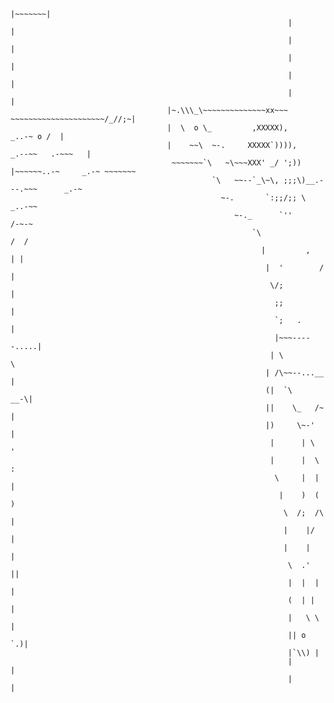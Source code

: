 
                                                                  |~~~~~~~|
                                                                  |       |
                                                                  |       |
                                                                  |       |
                                                                  |       |
                                                                  |       |
                                       |~.\\\_\~~~~~~~~~~~~~~xx~~~         ~~~~~~~~~~~~~~~~~~~~~/_//;~|
                                       |  \  o \_         ,XXXXX),                         _..-~ o /  |
                                       |    ~~\  ~-.     XXXXX`)))),                 _.--~~   .-~~~   |
                                        ~~~~~~~`\   ~\~~~XXX' _/ ';))     |~~~~~~..-~     _.-~ ~~~~~~~
                                                 `\   ~~--`_\~\, ;;;\)__.---.~~~      _.-~
                                                   ~-.       `:;;/;; \          _..-~~
                                                      ~-._      `''        /-~-~
                                                          `\              /  /
                                                            |         ,   | |
                                                             |  '        /  |
                                                              \/;          |
                                                               ;;          |
                                                               `;   .       |
                                                               |~~~-----.....|
                                                              | \             \
                                                             | /\~~--...__    |
                                                             (|  `\       __-\|
                                                             ||    \_   /~    |
                                                             |)     \~-'      |
                                                              |      | \      '
                                                              |      |  \    :
                                                               \     |  |    |
                                                                |    )  (    )
                                                                 \  /;  /\  |
                                                                 |    |/   |
                                                                 |    |   |
                                                                  \  .'  ||
                                                                  |  |  | |
                                                                  (  | |  |
                                                                  |   \ \ |
                                                                  || o `.)|
                                                                  |`\\) |
                                                                  |       |
                                                                  |       |
 
